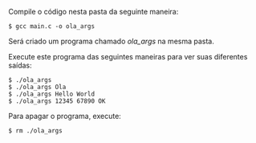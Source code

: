 Compile o código nesta pasta da seguinte maneira:

	$ gcc main.c -o ola_args

Será criado um programa chamado *ola_args* na mesma pasta.

Execute este programa das seguintes maneiras para ver suas diferentes saídas:

	$ ./ola_args
	$ ./ola_args Ola
	$ ./ola_args Hello World
	$ ./ola_args 12345 67890 OK

Para apagar o programa, execute:

	$ rm ./ola_args